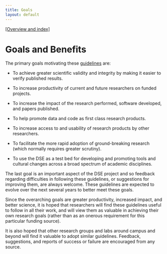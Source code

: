 ```yaml
---
title: Goals
layout: default
---
```


[[Overview and index]](index.html)

# Goals and Benefits

The primary goals motivating these [guidelines](guidelines.html) are:

 - To achieve greater scientific validity and integrity by making it easier to
   verify published results.

 - To increase productivity of current and future researchers on funded
   projects.

 - To increase the impact of the research performed, software developed, and
   papers published.

 - To help promote data and code as first class research products.

 - To increase access to and usability of research products by other
   researchers.

 - To facilitate the more rapid adoption of ground-breaking research (which normally
   requires greater scrutiny).

 - To use the DSE as a test bed for developing and promoting tools and cultural
   changes across a broad spectrum of academic disciplines.

The last goal is an important aspect of the DSE project and so feedback
regarding difficulties in following these guidelines, or suggestions for
improving them, are always welcome. These guidelines are expected to evolve
over the next several years to better meet these goals.

Since the overarching goals are greater productivity, increased impact, and
better science, it is hoped that researchers will find these guidelines
useful to follow in all their work, and will view them as valuable in
achieving their own research goals (rather than as an onerous requirement
for this particular funding source).

It is also hoped that other research groups and labs around campus and
beyond will find it valuable to adopt similar guidelines. Feedback,
suggestions, and reports of success or failure are encouraged from any
source.
